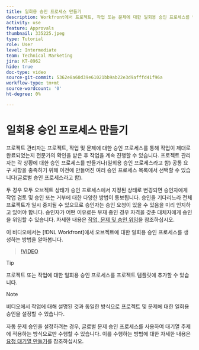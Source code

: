 ```yaml
---
title: 일회용 승인 프로세스 만들기
description: Workfront에서 프로젝트, 작업 또는 문제에 대한 일회용 승인 프로세스를 만드는 방법을 알아봅니다.
activity: use
feature: Approvals
thumbnail: 335225.jpeg
type: Tutorial
role: User
level: Intermediate
team: Technical Marketing
jira: KT-8962
hide: true
doc-type: video
source-git-commit: 5362e8a60d39e61021bb9ab22e3d9afffd41f96a
workflow-type: tm+mt
source-wordcount: '0'
ht-degree: 0%

---
```


# 일회용 승인 프로세스 만들기

프로젝트 관리자는 프로젝트, 작업 및 문제에 대한 승인 프로세스를 통해 작업이 제대로 완료되었는지 전문가의 확인을 받은 후 작업을 계속 진행할 수 있습니다. 프로젝트 관리자는 각 상황에 대한 승인 프로세스를 만들거나(일회용 승인 프로세스라고 함) 공통 요구 사항을 충족하기 위해 이전에 만들어진 여러 승인 프로세스 목록에서 선택할 수 있습니다(글로벌 승인 프로세스라고 함).

두 경우 모두 오브젝트 상태가 승인 프로세스에서 지정된 상태로 변경되면 승인자에게 작업 검토 및 승인 또는 거부에 대한 다양한 방법이 통보됩니다. 승인을 기다리느라 전체 프로젝트가 일시 중지될 수 있으므로 승인자는 승인 요청이 있을 수 있음을 미리 인지하고 있어야 합니다. 승인자가 어떤 이유로든 부재 중인 경우 자격을 갖춘 대체자에게 승인을 위임할 수 있습니다. 자세한 내용은 [작업, 문제 및 승인 위임](https://experienceleague.adobe.com/docs/workfront-learn/tutorials-workfront/manage-work/approval-processes-and-milestone-paths/delegate-approvals.html)을 참조하십시오.

이 비디오에서는 [!DNL  Workfront]에서 오브젝트에 대한 일회용 승인 프로세스를 생성하는 방법을 알아봅니다.

>[!VIDEO](https://video.tv.adobe.com/v/335225/?quality=12&learn=on)

>[!TIP]
>
>프로젝트 또는 작업에 대한 일회용 승인 프로세스를 프로젝트 템플릿에 추가할 수 있습니다.

>[!NOTE]
>
>비디오에서 작업에 대해 설명된 것과 동일한 방식으로 프로젝트 및 문제에 대한 일회용 승인을 설정할 수 있습니다.
>
>자동 문제 승인을 설정하려는 경우, 글로벌 문제 승인 프로세스를 사용하여 대기열 주제에 적용하는 방식으로만 수행할 수 있습니다. 이를 수행하는 방법에 대한 자세한 내용은 [요청 대기열 만들기](https://experienceleague.adobe.com/docs/workfront/using/manage-work/requests/create-and-manage-request-queues/create-request-queue.html)를 참조하십시오.

